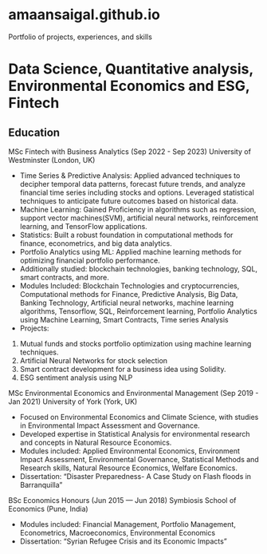 # amaansaigal.github.io
Portfolio of projects, experiences, and skills
# Data Science, Quantitative analysis, Environmental Economics and ESG, Fintech

## Education
MSc Fintech with Business Analytics (Sep 2022 - Sep 2023)
University of Westminster (London, UK)

- Time Series & Predictive Analysis: Applied advanced techniques to decipher temporal data patterns, forecast future trends, and analyze 
  financial time series including stocks and options. Leveraged statistical techniques to anticipate future outcomes based on historical 
  data.
- Machine Learning: Gained Proficiency in algorithms such as regression, support vector machines(SVM), artificial neural networks, 
  reinforcement learning, and TensorFlow applications.
- Statistics: Built a robust foundation in computational methods for finance, econometrics, and big data analytics.
- Portfolio Analytics using ML: Applied machine learning methods for optimizing financial portfolio performance.
- Additionally studied: blockchain technologies, banking technology, SQL, smart contracts, and more.
- Modules Included: Blockchain Technologies and cryptocurrencies, Computational methods for Finance, Predictive Analysis, Big Data, Banking 
  Technology, Artificial neural networks, machine learning algorithms, Tensorflow, SQL, Reinforcement learning, Portfolio Analytics 
  using Machine Learning, Smart Contracts, Time series Analysis
- Projects:
1) Mutual funds and stocks portfolio optimization using machine learning techniques.
2) Artificial Neural Networks for stock selection
3) Smart contract development for a business idea using Solidity.
4) ESG sentiment analysis using NLP

MSc Environmental Economics and Environmental Management (Sep 2019 - Jan 2021)
University of York (York, UK)

- Focused on Environmental Economics and Climate Science, with studies in Environmental Impact Assessment and Governance.
- Developed expertise in Statistical Analysis for environmental research and concepts in Natural Resource Economics.
- Modules included: Applied Environmental Economics, Environment Impact Assessment, Environmental Governance, Statistical Methods and       
  Research skills, Natural Resource Economics, Welfare Economics.
- Dissertation: “Disaster Preparedness- A Case Study on Flash floods in Barranquilla”

BSc Economics Honours (Jun 2015 — Jun 2018)
Symbiosis School of Economics (Pune, India)

- Modules included: Financial Management, Portfolio Management, Econometrics, Macroeconomics, Environmental Economics 
- Dissertation: “Syrian Refugee Crisis and its Economic Impacts”
